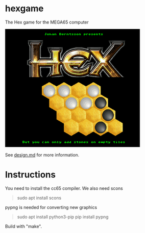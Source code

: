 # hexgame
The Hex game for the MEGA65 computer

![Tiles](screenshots/title.png)

See [design.md](design.md) for more information.

# Instructions

You need to install the cc65 compiler.  We also need scons
> sudo apt install scons

pypng is needed for converting new graphics
> sudo apt install python3-pip
> pip install pypng

Build with "make". 


